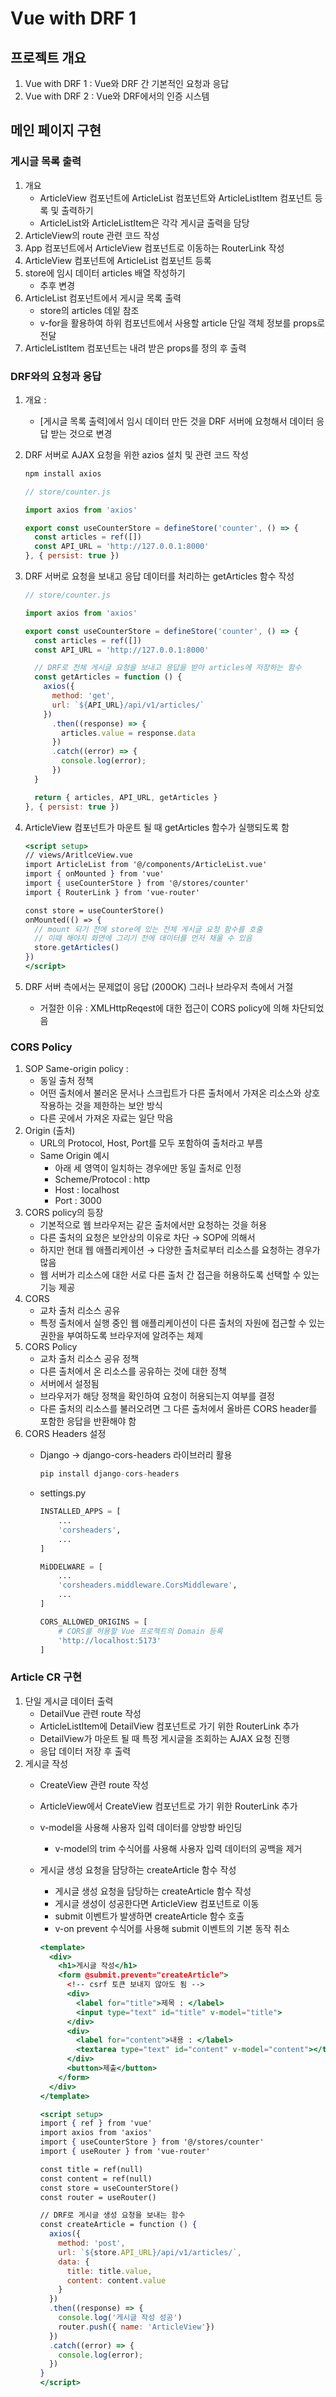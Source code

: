 # Vue with DRF 1

## 프로젝트 개요

1. Vue with DRF 1 : Vue와 DRF 간 기본적인 요청과 응답
2. Vue with DRF 2 : Vue와 DRF에서의 인증 시스템

## 메인 페이지 구현

### 게시글 목록 출력

1. 개요
    - ArticleView 컴포넌트에 ArticleList 컴포넌트와 ArticleListItem 컴포넌트 등록 및 출력하기
    - ArticleList와 ArticleListItem은 각각 게시글 출력을 담당
2. ArticleView의 route 관련 코드 작성
3. App 컴포넌트에서 ArticleView 컴포넌트로 이동하는 RouterLink 작성
4. ArticleView 컴포넌트에 ArticleList 컴포넌트 등록
5. store에 임시 데이터 articles 배열 작성하기
    - 추후 변경
6. ArticleList 컴포넌트에서 게시글 목록 출력
    - store의 articles 데잍 참조
    - v-for을 활용하여 하위 컴포넌트에서 사용할 article 단일 객체 정보를 props로 전달
7. ArticleListItem 컴포넌트는 내려 받은 props를 정의 후 출력

### DRF와의 요청과 응답

1. 개요 :
    - [게시글 목록 출력]에서 임시 데이터 만든 것을 DRF 서버에 요청해서 데이터 응답 받는 것으로 변경
2. DRF 서버로 AJAX 요청을 위한 azios 설치 및 관련 코드 작성
    
    ```bash
    npm install axios
    ```
    
    ```jsx
    // store/counter.js
    
    import axios from 'axios'
    
    export const useCounterStore = defineStore('counter', () => {
      const articles = ref([])
      const API_URL = 'http://127.0.0.1:8000'
    }, { persist: true })
    ```
    
3. DRF 서버로 요청을 보내고 응답 데이터를 처리하는 getArticles 함수 작성
    
    ```jsx
    // store/counter.js
    
    import axios from 'axios'
    
    export const useCounterStore = defineStore('counter', () => {
      const articles = ref([])
      const API_URL = 'http://127.0.0.1:8000'
    
      // DRF로 전체 게시글 요청을 보내고 응답을 받아 articles에 저장하는 함수
      const getArticles = function () {
        axios({
          method: 'get',
          url: `${API_URL}/api/v1/articles/`
        })
          .then((response) => {
            articles.value = response.data
          })
          .catch((error) => {
            console.log(error);
          })
      }
    
      return { articles, API_URL, getArticles }
    }, { persist: true })
    ```
    
4. ArticleView 컴포넌트가 마운트 될 때 getArticles 함수가 실행되도록 함
    
    ```jsx
    <script setup>
    // views/AritlceView.vue
    import ArticleList from '@/components/ArticleList.vue'
    import { onMounted } from 'vue'
    import { useCounterStore } from '@/stores/counter'
    import { RouterLink } from 'vue-router'
    
    const store = useCounterStore()
    onMounted(() => {
      // mount 되기 전에 store에 있는 전체 게시글 요청 함수를 호출
      // 이때 해야지 화면에 그리기 전에 데이터를 먼저 채울 수 있음
      store.getArticles()
    })
    </script>
    ```
    
5. DRF 서버 측에서는 문제없이 응답 (200OK) 그러나 브라우저 측에서 거절
    - 거절한 이유 :  XMLHttpReqest에 대한 접근이 CORS policy에 의해 차단되었음

### CORS Policy

1. SOP Same-origin policy :
    - 동일 출처 정책
    - 어떤 출처에서 불러온 문서나 스크립트가 다른 출처에서 가져온 리소스와 상호 작용하는 것을 제한하는 보안 방식
    - 다른 곳에서 가져온 자료는 일단 막음
2. Origin (출처)
    - URL의 Protocol, Host, Port를 모두 포함하여 출처라고 부름
    - Same Origin 예시
        - 아래 세 영역이 일치하는 경우에만 동일 출처로 인정
        - Scheme/Protocol : http
        - Host : localhost
        - Port : 3000
3. CORS policy의 등장
    - 기본적으로 웹 브라우저는 같은 출처에서만 요청하는 것을 허용
    - 다른 출처의 요청은 보안상의 이유로 차단 → SOP에 의해서
    - 하지만 현대 웹 애플리케이션 → 다양한 출처로부터 리소스를 요청하는 경우가 많음
    - 웹 서버가 리소스에 대한 서로 다른 출처 간 접근을 허용하도록 선택할 수 있는 기능 제공
4. CORS
    - 교차 출처 리소스 공유
    - 특정 출처에서 실행 중인 웹 애플리케이션이 다른 출처의 자원에 접근할 수 있는 권한을 부여하도록 브라우저에 알려주는 체제
5. CORS Policy
    - 교차 출처 리소스 공유 정책
    - 다른 출처에서 온 리소스를 공유하는 것에 대한 정책
    - 서버에서 설정됨
    - 브라우저가 해당 정책을 확인하여 요청이 허용되는지 여부를 결정
    - 다른 출처의 리소스를 불러오려면 그 다른 출처에서 올바른 CORS header를 포함한 응답을 반환해야 함
6. CORS Headers 설정
    - Django → django-cors-headers 라이브러리 활용
        
        ```jsx
        pip install django-cors-headers
        ```
        
    - settings.py
        
        ```python
        INSTALLED_APPS = [
        	...
        	'corsheaders',
        	...
        ]
        
        MiDDELWARE = [
        	...
        	'corsheaders.middleware.CorsMiddleware',
        	...
        ]
        
        CORS_ALLOWED_ORIGINS = [
        	# CORS를 허용할 Vue 프로젝트의 Domain 등록
        	'http://localhost:5173'
        ]
        ```
        

### Article CR 구현

1. 단일 게시글 데이터 출력
    - DetailVue 관련 route 작성
    - ArticleListItem에 DetailView 컴포넌트로 가기 위한 RouterLink 추가
    - DetailView가 마운트 될 때 특정 게시글을 조회하는 AJAX 요청 진행
    - 응답 데이터 저장 후 출력
2. 게시글 작성
    - CreateView 관련 route 작성
    - ArticleView에서 CreateView 컴포넌트로 가기 위한 RouterLink 추가
    - v-model을 사용해 사용자 입력 데이터를 양방향 바인딩
        - v-model의 trim 수식어를 사용해 사용자 입력 데이터의 공백을 제거
    - 게시글 생성 요청을 담당하는 createArticle 함수 작성
        - 게시글 생성 요청을 담당하는 createArticle 함수 작성
        - 게시글 생성이 성공한다면 ArticleView 컴포넌트로 이동
        - submit 이벤트가 발생하면 createArticle 함수 호출
        - v-on prevent 수식어를 사용해 submit 이벤트의 기본 동작 취소
        
        ```jsx
        <template>
          <div>
            <h1>게시글 작성</h1>
            <form @submit.prevent="createArticle">
              <!-- csrf 토큰 보내지 않아도 됨 -->
              <div>
                <label for="title">제목 : </label>
                <input type="text" id="title" v-model="title">
              </div>
              <div>
                <label for="content">내용 : </label>
                <textarea type="text" id="content" v-model="content"></textarea>
              </div>
              <button>제출</button>
            </form>
          </div>
        </template>
        
        <script setup>
        import { ref } from 'vue'
        import axios from 'axios'
        import { useCounterStore } from '@/stores/counter'
        import { useRouter } from 'vue-router'
        
        const title = ref(null)
        const content = ref(null)
        const store = useCounterStore()
        const router = useRouter()
        
        // DRF로 게시글 생성 요청을 보내는 함수
        const createArticle = function () {
          axios({
            method: 'post',
            url: `${store.API_URL}/api/v1/articles/`,
            data: {
              title: title.value,
              content: content.value
            }
          })
          .then((response) => {
            console.log('게시글 작성 성공')
            router.push({ name: 'ArticleView'})
          })
          .catch((error) => {
            console.log(error);
          })
        }
        </script>
        
        ```